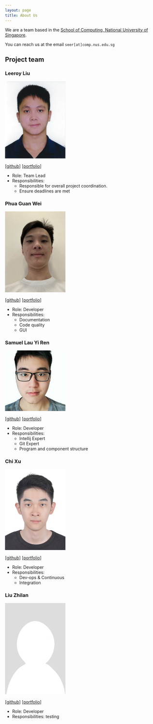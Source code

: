 ```yaml
---
layout: page
title: About Us
---
```


We are a team based in the [School of Computing, National University of Singapore](http://www.comp.nus.edu.sg).

You can reach us at the email `seer[at]comp.nus.edu.sg`

## Project team

### Leeroy Liu

<img src="images/leeroy999.png" width="200px">

[[github](https://github.com/leeroy999)]
[[portfolio](team/johndoe.md)]

* Role: Team Lead
* Responsibilities:
    * Responsible for overall project coordination.
  * Ensure deadlines are met

### Phua Guan Wei

<img src="images/gwphua.png" width="200px">

[[github](http://github.com/gwphua)]
[[portfolio](team/johndoe.md)]

* Role: Developer
* Responsibilities: 
    * Documentation
    * Code quality
    * GUI

### Samuel Lau Yi Ren

<img src="images/samuel-bit-prog.png" width="200px">

[[github](http://github.com/samuel-bit-prog)]
[[portfolio](team/johndoe.md)]

* Role: Developer
* Responsibilities:
    * Intellij Expert
    * Git Expert
    * Program and component structure

### Chi Xu

<img src="images/tsiyuk.png" width="200px">

[[github](http://github.com/tsiyuk)]
[[portfolio](team/johndoe.md)]

* Role: Developer
* Responsibilities:
    * Dev-ops & Continuous
    * Integration

### Liu Zhilan

<img src="images/liuzhi1an.png" width="200px">

[[github](http://github.com/liuzhi1an)] [[portfolio](team/johndoe.md)]

* Role: Developer
* Responsibilities: testing

